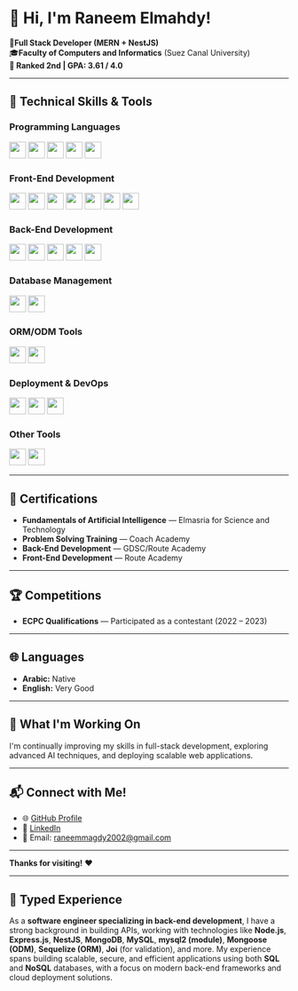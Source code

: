 # 👋 Hi, I'm Raneem Elmahdy!

🌟**Full Stack Developer (MERN + NestJS)**  
🎓**Faculty of Computers and Informatics** (Suez Canal University)  
**🥈 Ranked 2nd | GPA: 3.61 / 4.0**

---

## 🚀 Technical Skills & Tools

### Programming Languages  
<img src="https://cdn.jsdelivr.net/gh/devicons/devicon/icons/python/python-original.svg" width="30" /> 
<img src="https://cdn.jsdelivr.net/gh/devicons/devicon/icons/javascript/javascript-original.svg" width="30" /> 
<img src="https://cdn.jsdelivr.net/gh/devicons/devicon/icons/typescript/typescript-original.svg" width="30" /> 
<img src="https://cdn.jsdelivr.net/gh/devicons/devicon/icons/cplusplus/cplusplus-original.svg" width="30" /> 
<img src="https://cdn.jsdelivr.net/gh/devicons/devicon/icons/dart/dart-original.svg" width="30" />

### Front-End Development  
<img src="https://cdn.jsdelivr.net/gh/devicons/devicon/icons/html5/html5-original.svg" width="30" /> 
<img src="https://cdn.jsdelivr.net/gh/devicons/devicon/icons/css3/css3-original.svg" width="30" /> 
<img src="https://cdn.jsdelivr.net/gh/devicons/devicon/icons/sass/sass-original.svg" width="30" /> 
<img src="https://cdn.jsdelivr.net/gh/devicons/devicon/icons/bootstrap/bootstrap-original.svg" width="30" /> 
<img src="https://cdn.jsdelivr.net/gh/devicons/devicon/icons/jquery/jquery-original.svg" width="30" /> 
<img src="https://cdn.jsdelivr.net/gh/devicons/devicon/icons/react/react-original.svg" width="30" /> 
<img src="https://cdn.jsdelivr.net/gh/devicons/devicon/icons/redux/redux-original.svg" width="30" />

### Back-End Development  
<img src="https://cdn.jsdelivr.net/gh/devicons/devicon/icons/nodejs/nodejs-original.svg" width="30" /> 
<img src="https://cdn.jsdelivr.net/gh/devicons/devicon/icons/express/express-original.svg" width="30" /> 
<img src="https://cdn.jsdelivr.net/gh/devicons/devicon/icons/nestjs/nestjs-plain.svg" width="30" /> 
<img src="https://cdn.jsdelivr.net/gh/devicons/devicon/icons/graphql/graphql-plain.svg" width="30" /> 
<img src="https://cdn.jsdelivr.net/gh/devicons/devicon/icons/socketio/socketio-original.svg" width="30" />

### Database Management  
<img src="https://cdn.jsdelivr.net/gh/devicons/devicon/icons/mongodb/mongodb-original.svg" width="30" /> 
<img src="https://cdn.jsdelivr.net/gh/devicons/devicon/icons/mysql/mysql-original.svg" width="30" />

### ORM/ODM Tools  
<img src="https://cdn.jsdelivr.net/gh/devicons/devicon/icons/sequelize/sequelize-original.svg" width="30" /> 
<img src="https://cdn.jsdelivr.net/gh/devicons/devicon/icons/mongoose/mongoose-original.svg" width="30" />

### Deployment & DevOps  
<img src="https://www.svgrepo.com/show/354321/vercel-icon.svg" width="30" /> 
<img src="https://cdn.jsdelivr.net/gh/devicons/devicon/icons/render/render-original.svg" width="30" /> 
<img src="https://cdn.jsdelivr.net/gh/devicons/devicon/icons/docker/docker-original.svg" width="30" />

### Other Tools  
<img src="https://cdn.jsdelivr.net/gh/devicons/devicon/icons/git/git-original.svg" width="30" /> 
<img src="https://cdn.jsdelivr.net/gh/devicons/devicon/icons/postman/postman-original.svg" width="30" />

---

## 🏅 Certifications  

- **Fundamentals of Artificial Intelligence** — Elmasria for Science and Technology  
- **Problem Solving Training** — Coach Academy  
- **Back-End Development** — GDSC/Route Academy  
- **Front-End Development** — Route Academy  

---

## 🏆 Competitions  

- **ECPC Qualifications** — Participated as a contestant (2022 – 2023)

---

## 🌐 Languages  

- **Arabic:** Native  
- **English:** Very Good  

---

## 🎯 What I'm Working On  
I'm continually improving my skills in full-stack development, exploring advanced AI techniques, and deploying scalable web applications.  

---

## 📬 Connect with Me!  

- 🌐 [GitHub Profile](https://github.com/raneemmagdy)  
- 🔗 [LinkedIn](https://www.linkedin.com/in/raneem-elmahdy-56495b2a4)  
- 💬 Email: raneemmagdy2002@gmail.com  

---

**Thanks for visiting!** ❤️

---

## 🔧 Typed Experience
As a **software engineer specializing in back-end development**, I have a strong background in building APIs, working with technologies like **Node.js**, **Express.js**, **NestJS**, **MongoDB**, **MySQL**, **mysql2 (module)**, **Mongoose (ODM)**, **Sequelize (ORM)**, **Joi** (for validation), and more. My experience spans building scalable, secure, and efficient applications using both **SQL** and **NoSQL** databases, with a focus on modern back-end frameworks and cloud deployment solutions.
